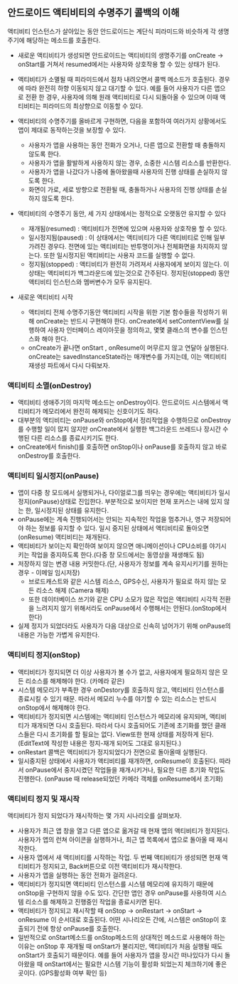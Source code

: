 ## 안드로이드 액티비티의 수명주기 콜백의 이해

액티비티 인스턴스가 살아있는 동안 안드로이드는 계단식 피라미드와 비슷하게 각 생명주기에 해당하는 메소드를 호출한다. 

- 새로운 액티비티가 생성되면 안드로이드는 액티비티의 생명주기를 onCreate -> onStart를 거쳐서 resumed에서는 사용자와 상호작용 할 수 있는 상태가 된다. 

- 액티비티가 소멸될 때 피라미드에서 점차 내려오면서 콜백 메소드가 호출된다. 경우에 따라 완전히 하향 이동되지 않고 대기할 수 있다. 예를 들어 사용자가 다른 앱으로 전환 한 경우, 사용자에 의해 원래 액티비티로 다시 되돌아올 수 있으며 이때 액티비티는 피라미드의 최상향으로 이동할 수 있다.
- 액티비티의 수명주기를 올바르게 구현하면, 다음을 포함하여 여러가지 상황에서도 앱이 제대로 동작하는것을 보장할 수 있다.
	- 사용자가 앱을 사용하는 동안 전화가 오거나, 다른 앱으로 전환할 때 충돌하지 않도록 한다.
	- 사용자가 앱을 활발하게 사용하지 않는 경우, 소중한 시스템 리소스를 반환한다. 
	- 사용자가 앱을 나갔다가 나중에 돌아왔을때 사용자의 진행 상태를 손실하지 않도록 한다.
	- 화면이 가로, 세로 방향으로 전환될 때, 충돌하거나 사용자의 진행 상태를 손실하지 않도록 한다.
- 액티비티의 수명주기 동안, 세 가지 상태에서는 정적으로 오랫동안 유지할 수 있다 
	- 재개됨(resumed) : 액티비티가 전면에 있으며 사용자와 상호작용 할 수 있다.
	- 일시정지됨(paused) : 이 상태에서는 액티비티가 다른 액티비티로 인해 일부 가려진 경우다. 전면에 있는 액티비티는 반투명이거나 전체화면을 차지하지 않는다. 또한 일시정지된 액티비티는 사용자 코드를 실행할 수 없다.
	- 정지됨(stopped) : 액티비티가 완전히 가려져서 사용자에게 보이지 않는다. 이 상태는 액티비티가 백그라운드에 있는것으로 간주된다. 정지된(stopped) 동안 액티비티 인스턴스와 멤버변수가 모두 유지된다.
- 새로운 액티비티 시작
	- 액티비티 전체 수명주기동안 액티비티 시작을 위한 기본 함수들을 작성하기 위해 onCreate는 반드시 구현해야 한다. onCreate에서 setContentView를 실행하여 사용자 인터페이스 레이아웃을 정의하고, 몇몇 클래스의 변수를 인스턴스화 해야 한다. 
	- onCreate가 끝나면 onStart , onResume이 머무르지 않고 연달아 실행된다. onCreate는 savedInstanceState라는 매개변수를 가지는데, 이는 액티비티 재생성 파트에서 다시 다뤄보자.



### 액티비티 소멸(onDestroy)

- 액티비티 생애주기의 마지막 메소드는 onDestroy이다. 안드로이드 시스템에서 액티비티가 메모리에서 완전히 해제되는 신호이기도 하다. 
- 대부분의 액티비티는 onPause와 onStop에서 정리작업을 수행하므로 onDestroy를 수행할 일이 많지 않지만 onCreate에서 실행한 백그라운드 쓰레드나 장시간 수행된 다른 리소스를 종료시키기도 한다. 
- onCreate에서 finish()를 호출하면 onStop이나 onPause를 호출하지 않고 바로 onDestroy를 호출한다. 



### 액티비티 일시정지(onPause)

- 앱이 다중 창 모드에서 실행되거나, 다이얼로그를 띄우는 경우에는 액티비티가 일시정지(onPause)상태로 진입한다. 부분적으로 보이지만 현재 포커스는 내에 있지 않는 한, 일시정지된 상태를 유지한다. 
- onPause에는 계속 진행되어서는 안되는 지속적인 작업을 멈추거나, 영구 저장되어야 하는 정보를 유지할 수 있다. 일시 중지된 상태에서 액티비티로 돌아오면(onResume) 액티비티는 재개된다. 
- 액티비티가 보이는지 확인하여 보이지 않으면 애니메이션이나 CPU소비를 야기시키는 작업을 중지하도록 한다.(다중 창 모드에서는 동영상을 재생해도 됨)
- 저장하지 않는 변경 내용 커밋한다.(단, 사용자가 정보를 계속 유지시키기를 원하는 경우 - 이메일 임시저장)
	- 브로드캐스트와 같은 시스템 리소스, GPS수신, 사용자가 필요로 하지 않는 모든 리소스 해제 (Camera 해제)
	- 또한 데이터베이스 쓰기와 같은 CPU 소모가 많은 작업은 액티비티 시각적 전환을 느려지지 않기 위해서라도 onPause에서 수행해서는 안된다.(onStop에서 한다) 
- 실제 정지가 되었더라도 사용자가 다음 대상으로 신속히 넘어가기 위해 onPause의 내용은 가능한 가볍게 유지한다. 



### 액티비티 정지(onStop)

- 액티비티가 정지되면 더 이상 사용자가 볼 수가 없고, 사용자에게 필요하지 않은 모든 리소스를 해제해야 한다. (카메라 같은)
- 시스템 메모리가 부족한 경우 onDestory를 호출하지 않고, 액티비티 인스턴스를 종료시킬 수 있기 때문. 따라서 메모리 누수를 야기할 수 있는 리소스는 반드시 onStop에서 해제해야 한다.
- 액티비티가 정지되면 시스템에는 액티비티 인스턴스가 메모리에 유지되며, 액티비티가 재개되면 다시 호출된다. 따라서 다시 호출되어도 기존에 초기화를 했던 클래스들은 다시 초기화를 할 필요는 없다. View또한 현재 상태를 저장하게 된다.(EditText에 작성한 내용은 정지-재개 되어도 그대로 유지된다.)
- onRestart 콜백은 액티비티가 정지되었다가 전면으로 돌아올때 실행된다.
- 일시중지된 상태에서 사용자가 액티비티를 재개하면, onResume이 호출된다. 따라서 onPause에서 중지시켰던 작업들을 재개시키거나, 필요한 다른 초기화 작업도 진행한다. (onPause 때 release되었던 카메라 객체를 onResume에서 초기화)



### 액티비티 정지 및 재시작

액티비티가 정지 되었다가 재시작하는 몇 가지 시나리오를 살펴보자.

- 사용자가 최근 앱 창을 열고 다른 앱으로 옮겨갈 때 현재 앱의 액티비티가 정지된다. 사용자가 앱의 런쳐 아이콘을 실행하거나, 최근 앱 목록에서 앱으로 돌아올 때 재시작한다. 
- 사용자 앱에서 새 액티비티를 시작하는 작업. 두 번째 액티비티가 생성되면 현재 액티비티가 정지되고, Back버튼으로 이전 액티비티가 재시작한다. 
- 사용자가 앱을 실행하는 동안 전화가 걸려온다. 
- 액티비티가 정지되면 액티비티 인스턴스를 시스템 메모리에 유지하기 때문에 onStop을 구현하지 않을 수도 있다. 간단한 앱인 경우 onPause를 사용하여 시스템 리소스를 해제하고 진행중인 작업을 종료시키면 된다. 
- 액티비티가 정지되고 재시작할 때 onStop -> onRestart -> onStart -> onResume 이 순서대로 호출된다. 어떤 시나리오든 간에, 시스템은 onStop이 호출되기 전에 항상 onPause를 호출한다. 
- 일반적으로 onStart메소드를 onStop메소드의 상대적인 메소드로 사용해야 하는 이유는 onStop 후 재개될 때 onStart가 불리지만, 액티비티가 처음 실행될 때도 onStart가 호출되기 때문이다. 예를 들어 사용자가 앱을 장시간 떠나있다가 다시 돌아왔을 때 onStart에서는 필요한 시스템 기능이 활성화 되었는지 체크하기에 좋은 곳이다. (GPS활성화 여부 확인 등)

